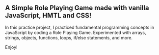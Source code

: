 ## A Simple Role Playing Game made with vanilla JavaScript, HMTL and CSS!

In this practice project, I practiced fundamental programming concepts in JavaScript by coding a Role Playing Game. Experimented with arrays, strings, objects, functions, loops, if/else statements, and more.

Enjoy!